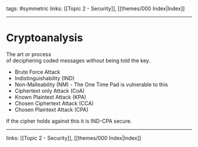 tags: #symmetric 
links:  [[Topic 2 - Security]], [[themes/000 Index|Index]]

---
# Cryptoanalysis

The art or process of deciphering coded messages without being told the key.

- Brute Force Attack
- Indistinguishability (IND)
- Non-Malleability (NM) - The One Time Pad is vulnerable to this
- Ciphertext only Attack (CoA)
- Known Plaintext Attack (KPA)
- Chosen Ciphertext Attack (CCA)
- Chosen Plaintext Attack (CPA)

If the cipher holds against this it is IND-CPA secure.

---
links:  [[Topic 2 - Security]], [[themes/000 Index|Index]]